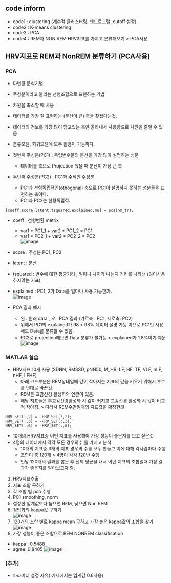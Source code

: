## code inform
- code1 : clustering (계수적 클러스터링, 덴드로그램, cutoff 설정)
- code2 : K-means clustering
- code3 : PCA
- code4 : REM과 NON REM HRV지표를 가지고 분류해보기 > PCA사용

## HRV지표로 REM과 NonREM 분류하기 (PCA사용)
### PCA 
- 다변량 분석기법
- 주성분이라고 불리는 선형조합으로 표현하는 기법
- 차원을 축소할 때 사용
- 데이터를 가장 잘 표현하는 (분산이 큰) 축을 찾겠다는것.
- 데이터의 정보를 가장 많이 담고있는 축만 골라내서 사용함으로 차원을 줄일 수 있음
- 분류모델, 회귀모델에 모두 활용이 가능하다.

- 첫번째 주성분(PC1) : 독립변수들의 분산을 가장 많이 설명하는 성분
  - 데이터를 축으로 Projection 했을 때 분산이 가장 큰 축
- 두번째 주성분(PC2) : PC1과 수직인 주성분
  - PC1과 선형독립적인(othogonal) 축으로 PC1이 설명하지 못하는 성분들을 표현하는 축이다.
  - PC1과 PC2는 선형독립적. 

```
[coeff,score,latent,tsquared,explained,mu] = pca(nX_tr);
```
- coeff : 선형변환 metrix
  - var1 * PC1_1 + var2 * PC1_2 = PC1
  - var1 * PC2_1 + var2 * PC2_2 = PC2\
  ![image](https://user-images.githubusercontent.com/70633080/121180234-98901e80-c89b-11eb-9349-4e0d443fdd7b.png)
- score : 주성분 PC1, PC2
- latent : 분산
- tsquared : 변수에 대한 평균거리 , 얼마나 차이가 나는지 거리를 나타냄 (많이사용하지않는 지표)
- explained : PC1, 2가 Data를 얼마나 사용 가능한가.\
![image](https://user-images.githubusercontent.com/70633080/121180249-9c23a580-c89b-11eb-9410-1df6b84bf353.png)

- PCA 결과 예시 
  - 왼 : 원래 data , 오 : PCA 결과 (가로축 : PC1, 세로축: PC2)
  - 위에서 PC1의 explained가 98 > 98% 데이터 설명 가능 이므로 PC1만 사용해도 Data를 분류할 수 있음.
  - PC2로 projection해보면 Data 분류가 불가능 > explained가 1.8%이기 떄문
![image](https://user-images.githubusercontent.com/70633080/121180298-ac3b8500-c89b-11eb-8b18-d1cb898e9401.png)


### MATLAB 실습
- HRV지표 10개 사용 (SDNN, RMSSD, pNN50, M_HR, LF, HF, TF, VLF, nLF, nHF, LFHF)
  - 아래 코드부분은 REM상태일때 값이 작아지는 지표의 값을 키우기 위해서 부호를 반대로 바꾼것.
  - REM은 교감신경 활성화와 연관이 있음.
  - 해당 지표들은 부교감신경활성화 시 값이 커지고 교감신경 활성화 시 값이 비교적 작아짐. > 따라서 REM수면일때의 지표값을 확장한것.
```
HRV_SET(:,2) = -HRV_SET(:,2);
HRV_SET(:,3) = -HRV_SET(:,3);
HRV_SET(:,6) = -HRV_SET(:,6);
```

- 10개의 HRV지표중 어떤 지표를 사용해야 가장 성능이 좋은지를 보고 싶은것
- 4명의 데이터에서 각각 모든 경우의수 를 가지고 분석
  - 10개의 지표중 3개의 지표 경우의 수를 모두 만들고 이에 대해 각사람마다 수행 
  - 조합이 총 120개 > 4명이 각각 120번 수행
  - 인당 120개의 결과를 뽑은 후 전체 평균을 내서 어떤 지표의 조합일때 가장 결과가 좋은지를 알아보고자 함.

1. HRV지표추출
2. 지표 조합 구하기
3. 각 조합 별 pca 수행
4. PC1 smoothing, norm 
5. 설정한 임계값보다 높으면 REM, 낮으면 Non REM
6. 정답과의 kappa값 구하기\
![image](https://user-images.githubusercontent.com/70633080/121198567-2fb1a200-c8ad-11eb-8986-f2f0507e0a45.png)
7. 120개의 조합 별로 kappa mean 구하고 가장 높은 kappa값의 조합을 찾기\
![image](https://user-images.githubusercontent.com/70633080/121198316-009b3080-c8ad-11eb-9b98-54f6a5af76c6.png)
8. 가장 성능이 좋은 조합으로 REM NONREM classification
  - kappa : 0.5488
  - agree: 0.8405
![image](https://user-images.githubusercontent.com/70633080/121198815-64255e00-c8ad-11eb-9170-97247bcdb269.png)

### [추가]
- 파라미터 설정 자유( 예제에서는 임계값 0.6사용)

